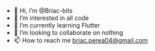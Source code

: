 - 👋 Hi, I’m @Briac-bits
- 👀 I’m interested in all code
- 🌱 I’m currently learning Flutter 
- 💞️ I’m looking to collaborate on nothing
- 📫 How to reach me briac.perea04@gmail.com

<!---
Briac-bits/Briac-bits is a ✨ special ✨ repository because its `README.md` (this file) appears on your GitHub profile.
You can click the Preview link to take a look at your changes.
--->
